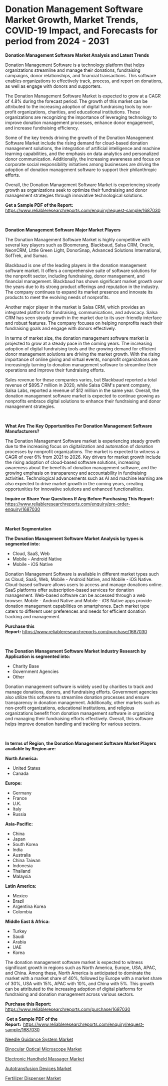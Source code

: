 <p><h1>Donation Management Software Market Growth, Market Trends, COVID-19 Impact, and Forecasts for period from 2024 - 2031</h1></p><p><strong>Donation Management Software Market Analysis and Latest Trends</strong></p>
<p><p>Donation Management Software is a technology platform that helps organizations streamline and manage their donations, fundraising campaigns, donor relationships, and financial transactions. This software enables organizations to effectively track, process, and report on donations, as well as engage with donors and supporters.</p><p>The Donation Management Software Market is expected to grow at a CAGR of 4.8% during the forecast period. The growth of this market can be attributed to the increasing adoption of digital fundraising tools by non-profit organizations, charities, and educational institutions. These organizations are recognizing the importance of leveraging technology to improve donation management processes, enhance donor engagement, and increase fundraising efficiency.</p><p>Some of the key trends driving the growth of the Donation Management Software Market include the rising demand for cloud-based donation management solutions, the integration of artificial intelligence and machine learning capabilities, and the emphasis on data analytics and personalized donor communication. Additionally, the increasing awareness and focus on corporate social responsibility initiatives among businesses are driving the adoption of donation management software to support their philanthropic efforts.</p><p>Overall, the Donation Management Software Market is experiencing steady growth as organizations seek to optimize their fundraising and donor management strategies through innovative technological solutions.</p></p>
<p><strong>Get a Sample PDF of the Report:&nbsp;</strong> <a href="https://www.reliableresearchreports.com/enquiry/request-sample/1687030">https://www.reliableresearchreports.com/enquiry/request-sample/1687030</a></p>
<p>&nbsp;</p>
<p><strong>Donation Management Software Major Market Players</strong></p>
<p><p>The Donation Management Software Market is highly competitive with several key players such as Bloomerang, Blackbaud, Salsa CRM, Oracle, NeonCRM, Little Green Light, DonorSnap, Advanced Solutions International, SofTrek, and Sumac.</p><p>Blackbaud is one of the leading players in the donation management software market. It offers a comprehensive suite of software solutions for the nonprofit sector, including fundraising, donor management, and financial management. Blackbaud has shown significant market growth over the years due to its strong product offerings and reputation in the industry. The company continues to expand its market presence and innovate its products to meet the evolving needs of nonprofits.</p><p>Another major player in the market is Salsa CRM, which provides an integrated platform for fundraising, communications, and advocacy. Salsa CRM has seen steady growth in the market due to its user-friendly interface and robust features. The company focuses on helping nonprofits reach their fundraising goals and engage with donors effectively.</p><p>In terms of market size, the donation management software market is projected to grow at a steady pace in the coming years. The increasing adoption of digital fundraising tools and the growing demand for efficient donor management solutions are driving the market growth. With the rising importance of online giving and virtual events, nonprofit organizations are increasingly turning to donation management software to streamline their operations and improve their fundraising efforts.</p><p>Sales revenue for these companies varies, but Blackbaud reported a total revenue of $895.7 million in 2020, while Salsa CRM's parent company, Salsa Labs, reported a revenue of $12 million in the same year. Overall, the donation management software market is expected to continue growing as nonprofits embrace digital solutions to enhance their fundraising and donor management strategies.</p></p>
<p>&nbsp;</p>
<p><strong>What Are The Key Opportunities For Donation Management Software Manufacturers?</strong></p>
<p><p>The Donation Management Software market is experiencing steady growth due to the increasing focus on digitalization and automation of donation processes by nonprofit organizations. The market is expected to witness a CAGR of over 6% from 2021 to 2026. Key drivers for market growth include the rising adoption of cloud-based software solutions, increasing awareness about the benefits of donation management software, and the growing emphasis on transparency and accountability in fundraising activities. Technological advancements such as AI and machine learning are also expected to drive market growth in the coming years, creating opportunities for innovative solutions and enhanced functionalities.</p></p>
<p><strong>Inquire or Share Your Questions If Any Before Purchasing This Report:</strong> <a href="https://www.reliableresearchreports.com/enquiry/pre-order-enquiry/1687030">https://www.reliableresearchreports.com/enquiry/pre-order-enquiry/1687030</a></p>
<p>&nbsp;</p>
<p><strong>Market Segmentation</strong></p>
<p><strong>The Donation Management Software Market Analysis by types is segmented into:</strong></p>
<p><ul><li>Cloud, SaaS, Web</li><li>Mobile - Android Native</li><li>Mobile - iOS Native</li></ul></p>
<p><p>Donation Management Software is available in different market types such as Cloud, SaaS, Web, Mobile - Android Native, and Mobile - iOS Native. Cloud-based software allows users to access and manage donations online. SaaS platforms offer subscription-based services for donation management. Web-based software can be accessed through a web browser. Mobile - Android Native and Mobile - iOS Native apps provide donation management capabilities on smartphones. Each market type caters to different user preferences and needs for efficient donation tracking and management.</p></p>
<p><strong>Purchase this Report:&nbsp;</strong><a href="https://www.reliableresearchreports.com/purchase/1687030">https://www.reliableresearchreports.com/purchase/1687030</a></p>
<p>&nbsp;</p>
<p><strong>The Donation Management Software Market Industry Research by Application is segmented into:</strong></p>
<p><ul><li>Charity Base</li><li>Government Agencies</li><li>Other</li></ul></p>
<p><p>Donation management software is widely used by charities to track and manage donations, donors, and fundraising efforts. Government agencies also utilize this software to streamline donation processes and ensure transparency in donation management. Additionally, other markets such as non-profit organizations, educational institutions, and religious organizations benefit from donation management software in organizing and managing their fundraising efforts effectively. Overall, this software helps improve donation handling and tracking for various sectors.</p></p>
<p>&nbsp;</p>
<p><strong>In terms of Region, the Donation Management Software Market Players available by Region are:</strong></p>
<p>
    <p> <strong> North America: </strong>
        <ul>
            <li>United States</li>
            <li>Canada</li>
        </ul>
        </p> 
    <p> <strong> Europe: </strong>
        <ul>
            <li>Germany</li>
            <li>France</li>
            <li>U.K.</li>
            <li>Italy</li>
            <li>Russia</li>
        </ul>
        </p> 
    <p> <strong> Asia-Pacific: </strong>
        <ul>
            <li>China</li>
            <li>Japan</li>
            <li>South Korea</li>
            <li>India</li>
            <li>Australia</li>
            <li>China Taiwan</li>
            <li>Indonesia</li>
            <li>Thailand</li>
            <li>Malaysia</li>
        </ul>
        </p> 
    <p> <strong> Latin America: </strong>
        <ul>
            <li>Mexico</li>
            <li>Brazil</li>
            <li>Argentina Korea</li>
            <li>Colombia</li>
        </ul>
        </p> 
    <p> <strong> Middle East & Africa: </strong>
        <ul>
            <li>Turkey</li>
            <li>Saudi</li>
            <li>Arabia</li>
            <li>UAE</li>
            <li>Korea</li>
        </ul>
    </p>
    </p>
<p><p>The donation management software market is expected to witness significant growth in regions such as North America, Europe, USA, APAC, and China. Among these, North America is anticipated to dominate the market with a market share of 40%, followed by Europe with a market share of 30%, USA with 15%, APAC with 10%, and China with 5%. This growth can be attributed to the increasing adoption of digital platforms for fundraising and donation management across various sectors.</p></p>
<p><strong>Purchase this Report: </strong><a href="https://www.reliableresearchreports.com/purchase/1687030">https://www.reliableresearchreports.com/purchase/1687030</a></p>
<p>&nbsp;<strong>Get a Sample PDF of the Report:&nbsp;&nbsp;</strong><a href="https://www.reliableresearchreports.com/enquiry/request-sample/1687030">https://www.reliableresearchreports.com/enquiry/request-sample/1687030</a></p>
<p><strong></strong></p>
<p><p><a href="https://medium.com/@walterstanley64/needle-guidance-system-market-insights-into-market-cagr-market-trends-and-growth-strategies-c4daa889b7e2">Needle Guidance System Market</a></p><p><a href="https://medium.com/@serenaframi/binocular-optical-microscope-market-report-reveals-the-latest-trends-and-growth-opportunities-of-43b0dacd9c83">Binocular Optical Microscope Market</a></p><p><a href="https://medium.com/@serenaframi/electronic-handheld-massager-market-exploring-market-share-market-trends-and-future-growth-0a38b839030e">Electronic Handheld Massager Market</a></p><p><a href="https://medium.com/@walterstanley64/autotransfusion-devices-market-analysis-its-cagr-market-segmentation-and-global-industry-overview-0e653cfd6517">Autotransfusion Devices Market</a></p><p><a href="https://github.com/Hazelklievgspy6vdcsmu106w/Market-Research-Report-List-1/blob/main/fertilizer-dispenser-market.md">Fertilizer Dispenser Market</a></p></p>